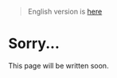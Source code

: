 > English version is [here](https://doc.poac.pm/en/commands/package-commands/cache.html)

# Sorry...
This page will be written soon.

<!-- ## poac cache
これは、uninstallと違い、依存関係を解決していじってくれるものではない。
cleanで、削除したければ、個別に選択するか、全部を削除する必要がある。 -->
